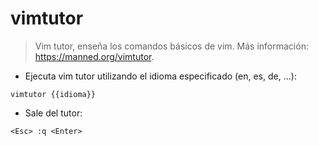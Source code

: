 # vimtutor

> Vim tutor, enseña los comandos básicos de vim.
> Más información: <https://manned.org/vimtutor>.

- Ejecuta vim tutor utilizando el idioma especificado (en, es, de, ...):

`vimtutor {{idioma}}`

- Sale del tutor:

`<Esc> :q <Enter>`
